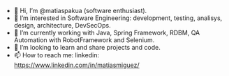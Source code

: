 - 👋 Hi, I’m @matiaspakua (software enthusiast).
- 👀 I’m interested in Software Engineering: development, testing, analisys, design, architecture, DevSecOps.
- 🌱 I’m currently working with Java, Spring Framework, RDBM, QA Automation with RobotFramework and Selenium.
- 💞️ I’m looking to learn and share projects and code.
- 📫 How to reach me: linkedin: https://www.linkedin.com/in/matiasmiguez/

<!---
matiaspakua/matiaspakua is a ✨ special ✨ repository because its `README.md` (this file) appears on your GitHub profile.
You can click the Preview link to take a look at your changes.
--->
